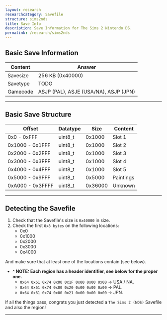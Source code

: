 ```yaml
---
layout: research
researchcategory: Savefile
structure: sims2nds
title: Save Info
description: Save Information for The Sims 2 Nintendo DS.
permalink: /research/sims2nds
---
```


## Basic Save Information

| Content  | Answer                                               |
| -------- | ---------------------------------------------------- |
| Savesize | 256 KB (0x40000)                                     |
| Savetype | TODO                                                 |
| Gamecode | ASJP (PAL), ASJE (USA/NA), ASJP (JPN)                |

<hr>


## Basic Save Structure

| Offset           | Datatype | Size    | Content         |
| ---------------- | -------- | ------- | --------------- |
| 0x0 - 0xFFF      | uint8_t  | 0x1000  | Slot 1          |
| 0x1000 - 0x1FFF  | uint8_t  | 0x1000  | Slot 2          |
| 0x2000 - 0x2FFF  | uint8_t  | 0x1000  | Slot 3          |
| 0x3000 - 0x3FFF  | uint8_t  | 0x1000  | Slot 4          |
| 0x4000 - 0x4FFF  | uint8_t  | 0x1000  | Slot 5          |
| 0x5000 - 0x9FFF  | uint8_t  | 0x5000  | Paintings       |
| 0xA000 - 0x3FFFF | uint8_t  | 0x36000 | Unknown         |

<hr>


## Detecting the Savefile
1. Check that the Savefile's size is `0x40000` in size.
2. Check the first `0x8 bytes` on the following locations:
    - 0x0
	- 0x1000
	- 0x2000
	- 0x3000
	- 0x4000

And make sure that at least one of the locations contain (see below).

- **^ NOTE: Each region has a header identifier, see below for the proper one.**
    - `0x64 0x61 0x74 0x00 0x1F 0x00 0x00 0x00` -> USA / NA.
    - `0x64 0x61 0x74 0x00 0x20 0x00 0x00 0x00` -> PAL.
	- `0x64 0x61 0x74 0x00 0x21 0x00 0x00 0x00` -> JPN.

If all the things pass, congrats you just detected a `The Sims 2 (NDS)` Savefile and also the region!
<hr>